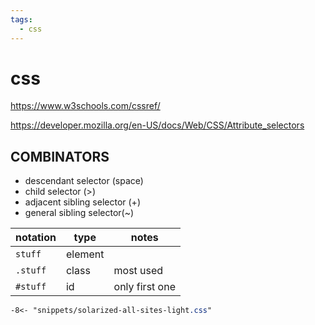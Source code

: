 ```yaml
---
tags:
  - css 
---
```

# css

<https://www.w3schools.com/cssref/>

<https://developer.mozilla.org/en-US/docs/Web/CSS/Attribute_selectors>

## COMBINATORS

- descendant selector (space)
- child selector (>)
- adjacent sibling selector (+)
- general sibling selector(~)

notation | type | notes
-------- | ---- | -----
`stuff` | element |
`.stuff` | class | most used
`#stuff` | id | only first one

````css
-8<- "snippets/solarized-all-sites-light.css"
````
